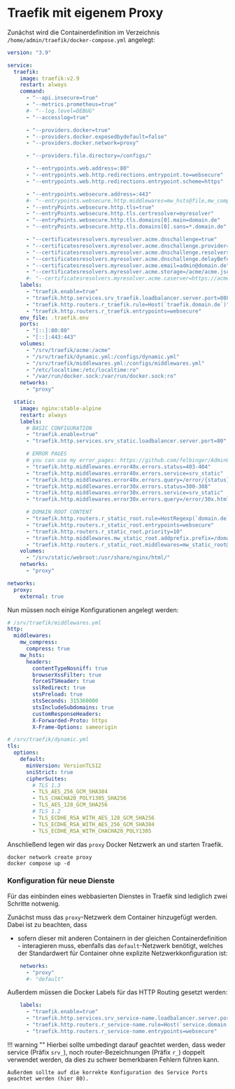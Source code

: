 # Traefik mit eigenem Proxy

Zunächst wird die Containerdefinition im Verzeichnis `/home/admin/traefik/docker-compose.yml` angelegt:
```yaml
version: "3.9"

service:
  traefik:
    image: traefik:v2.9
    restart: always
    command:
      - "--api.insecure=true"
      - "--metrics.prometheus=true"
      #- "--log.level=DEBUG"
      - "--accesslog=true"

      - "--providers.docker=true"
      - "--providers.docker.exposedbydefault=false"
      - "--providers.docker.network=proxy"

      - "--providers.file.directory=/configs/"

      - "--entrypoints.web.address=:80"
      - "--entrypoints.web.http.redirections.entrypoint.to=websecure"
      - "--entrypoints.web.http.redirections.entrypoint.scheme=https"

      - "--entrypoints.websecure.address=:443"
      #- "--entrypoints.websecure.http.middlewares=mw_hsts@file,mw_compress@file"
      - "--entryPoints.websecure.http.tls=true"
      - "--entryPoints.websecure.http.tls.certresolver=myresolver"
      - "--entryPoints.websecure.http.tls.domains[0].main=domain.de"
      - "--entryPoints.websecure.http.tls.domains[0].sans=*.domain.de"

      - "--certificatesresolvers.myresolver.acme.dnschallenge=true"
      - "--certificatesresolvers.myresolver.acme.dnschallenge.provider=cloudflare"
      - "--certificatesresolvers.myresolver.acme.dnschallenge.resolvers=1.1.1.1:53,8.8.8.8:53"
      - "--certificatesresolvers.myresolver.acme.dnschallenge.delayBeforeCheck=10"
      - "--certificatesresolvers.myresolver.acme.email=admin@domain.de"
      - "--certificatesresolvers.myresolver.acme.storage=/acme/acme.json"
      #- "--certificatesresolvers.myresolver.acme.caserver=https://acme-staging-v02.api.letsencrypt.org/directory"
    labels:
      - "traefik.enable=true"
      - "traefik.http.services.srv_traefik.loadbalancer.server.port=8080"
      - "traefik.http.routers.r_traefik.rule=Host(`traefik.domain.de`)"
      - "traefik.http.routers.r_traefik.entrypoints=websecure"
    env_file: .traefik.env
    ports:
      - "[::]:80:80"
      - "[::]:443:443"
    volumes:
      - "/srv/traefik/acme:/acme"
      - "/srv/traefik/dynamic.yml:/configs/dynamic.yml"
      - "/srv/traefik/middlewares.yml:/configs/middlewares.yml"
      - "/etc/localtime:/etc/localtime:ro"
      - "/var/run/docker.sock:/var/run/docker.sock:ro"
    networks:
      - "proxy"

  static:
    image: nginx:stable-alpine
    restart: always
    labels:
      # BASIC CONFIGURATION
      - "traefik.enable=true"
      - "traefik.http.services.srv_static.loadbalancer.server.port=80"

      # ERROR PAGES
      # you can use my error_pages: https://github.com/felbinger/AdminGuide/tree/master/error_pages
      - "traefik.http.middlewares.error40x.errors.status=403-404"
      - "traefik.http.middlewares.error40x.errors.service=srv_static"
      - "traefik.http.middlewares.error40x.errors.query=/error/{status}.html"
      - "traefik.http.middlewares.error30x.errors.status=300-308"
      - "traefik.http.middlewares.error30x.errors.service=srv_static"
      - "traefik.http.middlewares.error30x.errors.query=/error/30x.html"

      # DOMAIN ROOT CONTENT
      - "traefik.http.routers.r_static_root.rule=HostRegexp(`domain.de`, `{subdomain:[a-z0-9]+}.domain.de`)"
      - "traefik.http.routers.r_static_root.entrypoints=websecure"
      - "traefik.http.routers.r_static_root.priority=10"
      - "traefik.http.middlewares.mw_static_root.addprefix.prefix=/domain_root/"
      - "traefik.http.routers.r_static_root.middlewares=mw_static_root@docker,error40x@docker,error30x@docker"
    volumes:
      - "/srv/static/webroot:/usr/share/nginx/html/"
    networks:
      - "proxy"

networks:
  proxy:
    external: true
```

Nun müssen noch einige Konfigurationen angelegt werden:
```yaml
# /srv/traefik/middlewares.yml 
http:
  middlewares:
    mw_compress:
      compress: true
    mw_hsts:
      headers:
        contentTypeNosniff: true
        browserXssFilter: true
        forceSTSHeader: true
        sslRedirect: true
        stsPreload: true
        stsSeconds: 315360000
        stsIncludeSubdomains: true
        customResponseHeaders:
        X-Forwarded-Proto: https
        X-Frame-Options: sameorigin
```

```yaml
# /srv/traefik/dynamic.yml
tls:
  options:
    default:
      minVersion: VersionTLS12
      sniStrict: true
      cipherSuites:
        # TLS 1.3
        - TLS_AES_256_GCM_SHA384
        - TLS_CHACHA20_POLY1305_SHA256
        - TLS_AES_128_GCM_SHA256
        # TLS 1.2
        - TLS_ECDHE_RSA_WITH_AES_128_GCM_SHA256
        - TLS_ECDHE_RSA_WITH_AES_256_GCM_SHA384
        - TLS_ECDHE_RSA_WITH_CHACHA20_POLY1305
```

Anschließend legen wir das `proxy` Docker Netzwerk an und starten Traefik.
```shell
docker network create proxy
docker compose up -d
```

### Konfiguration für neue Dienste
Für das einbinden eines webbasierten Dienstes in Traefik sind lediglich zwei Schritte notwenig.

Zunächst muss das `proxy`-Netzwerk dem Container hinzugefügt werden. Dabei ist zu beachten, dass
- sofern dieser mit anderen Containern in der gleichen Containerdefinition - interagieren muss,
ebenfalls das `default`-Netzwerk benötigt, welches der Standardwert für Container ohne explizite 
Netzwerkkonfiguration ist:
```yaml
    networks:
      - "proxy"
      #- "default"
```

Außerdem müssen die Docker Labels für das HTTP Routing gesetzt werden:
```yaml
    labels:
      - "traefik.enable=true"
      - "traefik.http.services.srv_service-name.loadbalancer.server.port=80"
      - "traefik.http.routers.r_service-name.rule=Host(`service.domain.de`)"
      - "traefik.http.routers.r_service-name.entrypoints=websecure"
```

!!! warning ""
    Hierbei sollte umbedingt darauf geachtet werden, dass weder service (Präfix `srv_`), 
    noch router-Bezeichnungen (Präfix `r_`) doppelt verwendet werden, da dies zu schwer
    bemerkbaren Fehlern führen kann.

    Außerdem sollte auf die korrekte Konfiguration des Service Ports geachtet werden (hier 80). 